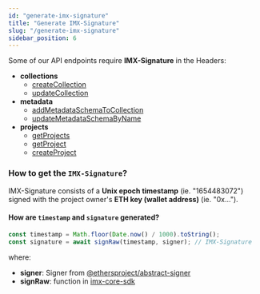 ```yaml
---
id: "generate-imx-signature"
title: "Generate IMX-Signature"
slug: "/generate-imx-signature"
sidebar_position: 6
---
```


Some of our API endpoints require **IMX-Signature** in the Headers:
* **collections**
    * [createCollection](https://docs.x.immutable.com/reference#/operations/createCollection)
    * [updateCollection](https://docs.x.immutable.com/reference#/operations/updateCollection)
* **metadata**
    * [addMetadataSchemaToCollection](https://docs.x.immutable.com/reference#/operations/addMetadataSchemaToCollection)
    * [updateMetadataSchemaByName](https://docs.x.immutable.com/reference#/operations/updateMetadataSchemaByName)
* **projects**
    * [getProjects](https://docs.x.immutable.com/reference#/operations/getProjects)
    * [getProject](https://docs.x.immutable.com/reference#/operations/getProject)
    * [createProject](https://docs.x.immutable.com/reference#/operations/createProject)

### How to get the `IMX-Signature`?
IMX-Signature consists of a **Unix epoch timestamp** (ie. "1654483072") signed with the project owner's **ETH key (wallet address)** (ie. "0x...").

#### How are `timestamp` and `signature` generated?
```typescript
const timestamp = Math.floor(Date.now() / 1000).toString();
const signature = await signRaw(timestamp, signer); // IMX-Signature
```

where:
* **signer**: Signer from [@ethersproject/abstract-signer](https://www.npmjs.com/package/@ethersproject/abstract-signer)
* **signRaw**: function in [imx-core-sdk](https://github.com/immutable/imx-core-sdk/blob/main/src/utils/crypto/crypto.ts#L79-L85)

